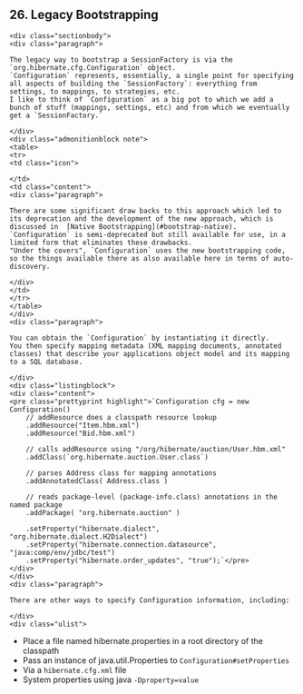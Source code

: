  ## 26. Legacy Bootstrapping

    <div class="sectionbody">
    <div class="paragraph">

    The legacy way to bootstrap a SessionFactory is via the `org.hibernate.cfg.Configuration` object.
    `Configuration` represents, essentially, a single point for specifying all aspects of building the `SessionFactory`: everything from settings, to mappings, to strategies, etc.
    I like to think of `Configuration` as a big pot to which we add a bunch of stuff (mappings, settings, etc) and from which we eventually get a `SessionFactory.`

    </div>
    <div class="admonitionblock note">
    <table>
    <tr>
    <td class="icon">

    </td>
    <td class="content">
    <div class="paragraph">

    There are some significant draw backs to this approach which led to its deprecation and the development of the new approach, which is discussed in  [Native Bootstrapping](#bootstrap-native).
    `Configuration` is semi-deprecated but still available for use, in a limited form that eliminates these drawbacks.
    "Under the covers", `Configuration` uses the new bootstrapping code, so the things available there as also available here in terms of auto-discovery.

    </div>
    </td>
    </tr>
    </table>
    </div>
    <div class="paragraph">

    You can obtain the `Configuration` by instantiating it directly.
    You then specify mapping metadata (XML mapping documents, annotated classes) that describe your applications object model and its mapping to a SQL database.

    </div>
    <div class="listingblock">
    <div class="content">
    <pre class="prettyprint highlight">`Configuration cfg = new Configuration()
        // addResource does a classpath resource lookup
        .addResource("Item.hbm.xml")
        .addResource("Bid.hbm.xml")

        // calls addResource using "/org/hibernate/auction/User.hbm.xml"
        .addClass(`org.hibernate.auction.User.class`)

        // parses Address class for mapping annotations
        .addAnnotatedClass( Address.class )

        // reads package-level (package-info.class) annotations in the named package
        .addPackage( "org.hibernate.auction" )

        .setProperty("hibernate.dialect", "org.hibernate.dialect.H2Dialect")
        .setProperty("hibernate.connection.datasource", "java:comp/env/jdbc/test")
        .setProperty("hibernate.order_updates", "true");`</pre>
    </div>
    </div>
    <div class="paragraph">

    There are other ways to specify Configuration information, including:

    </div>
    <div class="ulist">

*   Place a file named hibernate.properties in a root directory of the classpath
*   Pass an instance of java.util.Properties to `Configuration#setProperties`
*   Via a `hibernate.cfg.xml` file
*   System properties using java `-Dproperty=value`
    </div>
    </div>
    </div>
    <div class="sect1">